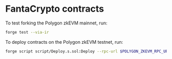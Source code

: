 # FantaCrypto contracts

To test forking the Polygon zkEVM mainnet, run:
```bash
forge test --via-ir
```

To deploy contracts on the Polygon zkEVM testnet, run:
```bash
forge script script/Deploy.s.sol:Deploy --rpc-url $POLYGON_ZKEVM_RPC_URL --broadcast -vvvv --legacy
```